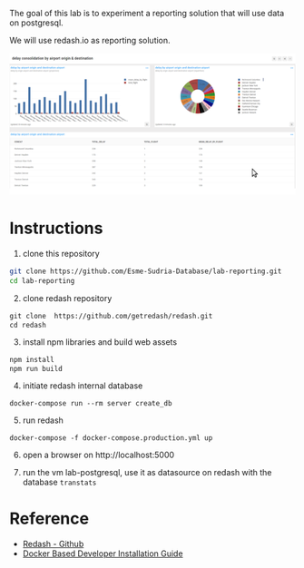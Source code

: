The goal of this lab is to experiment a reporting solution that will
use data on postgresql.

We will use redash.io as reporting solution.

![dashboard on redash](docs/pictures/redash_dashboard.png)

Instructions
============

1. clone this repository

```bash
git clone https://github.com/Esme-Sudria-Database/lab-reporting.git
cd lab-reporting
```

2. clone redash repository

```
git clone  https://github.com/getredash/redash.git
cd redash
```
3. install npm libraries and build web assets

```
npm install
npm run build
```

4. initiate redash internal database

```
docker-compose run --rm server create_db
```

5. run redash

```
docker-compose -f docker-compose.production.yml up
```

6. open a browser on http://localhost:5000

7. run the vm lab-postgresql, use it as datasource on redash with the database `transtats`

Reference
=========

* [Redash - Github](https://github.com/getredash/redash)
* [Docker Based Developer Installation Guide](https://redash.io/help/open-source/dev-guide/docker)
